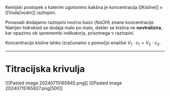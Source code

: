 Kemijski postopek s katerim ugotovimo kakšna je koncentracija [[Kisline]] v [[Voda|vodni]] raztopini.

Ponavadi dodajamo raztopini močno bazo ($NaOH$) znane koncentracije. Natrijev hidroksid se dodaja malo po malo, dokler se kislina ne **nevtralizira**, kar opazimo ob spremembi indikatorja, prisotnega v raztopini.

Koncentracijo kisline lahko izračunamo s pomočjo enačbe $V_{1} \cdot c_{1} = V_{2} \cdot c_{2}$.

---

# Titracijska krivulja

![[Pasted image 20240715165845.png]]
![[Pasted image 20240715165827.png|500]]
